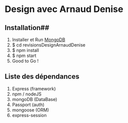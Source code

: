 # Design avec Arnaud Denise

## Installation##

1. Installer et Run [MongoDB](https://docs.mongodb.com/)
2. $ cd revisionsDesignArnaudDenise
3. $ npm install
4. $ npm start
5. Good to Go !

## Liste des dépendances ##

1. Express (framework)
2. npm / nodeJS
3. mongoDB (DataBase)
4. Passport (auth)
5. mongoose (ORM)
6. express-session

